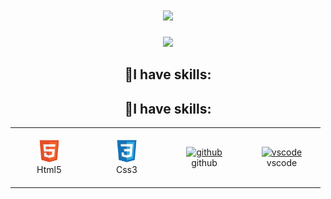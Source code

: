 <h1 align="center">
    <img src="https://readme-typing-svg.herokuapp.com/?font=Righteous&size=35&center=true&vCenter=true&width=500&height=70&duration=4000&lines=Hi!+👋;+I'm+Alina+Nikolaeva!;" />
</h1>

<div align="center">
  <img height="250" src="https://media1.tenor.com/m/u5uXD3icJ1kAAAAC/simpsons-homer-simpson.gif"  />
</div>


<h2 align="center" src="https://gist.githubusercontent.com/theAdityaNVS/f5b585d1082da2dffffea32434f37956/raw/7f9552d0a179b4f84059259fa878199e369b069c/GitHub-logo.gif">🦖I have skills:</h2>

<h2 align="center">🦖I have skills:</h2>

<table width='100%'>
  <tr>
    </td>
        <td align="center" width="110" height="90">
      <a href="#">
        <img src="https://github.com/devicons/devicon/blob/master/icons/html5/html5-original.svg" width="36" height="36" alt="Html5" />
      </a>
      <br>Html5
    </td>
         <td align="center" width="110" height="90"> 
      <a href="#" >
        <img src="https://github.com/devicons/devicon/blob/master/icons/css3/css3-original.svg" width="36" height="36" alt="css3" />
      </a>
      <br>Css3
    </td>
     <td align="center" width="110" height="90"> 
      <a href="#" >
        <img src="https://techstack-generator.vercel.app/github-icon.svg" width="65" height="65" alt="github" />
      </a>
      <br>github
    </td>
    <td align="center" width="110" height="90"> 
      <a href="#" >
        <img src="https://cdn.jsdelivr.net/gh/devicons/devicon/icons/vscode/vscode-original.svg" width="40" height="40" alt="vscode" />
      </a>
      <br>vscode
    </td>
      </a>
    </td>
  </tr> 
</table>
